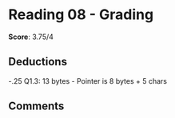 Reading 08 - Grading
====================

**Score**: 3.75/4

Deductions
----------
-.25 Q1.3: 13 bytes - Pointer is 8 bytes + 5 chars

Comments
--------
